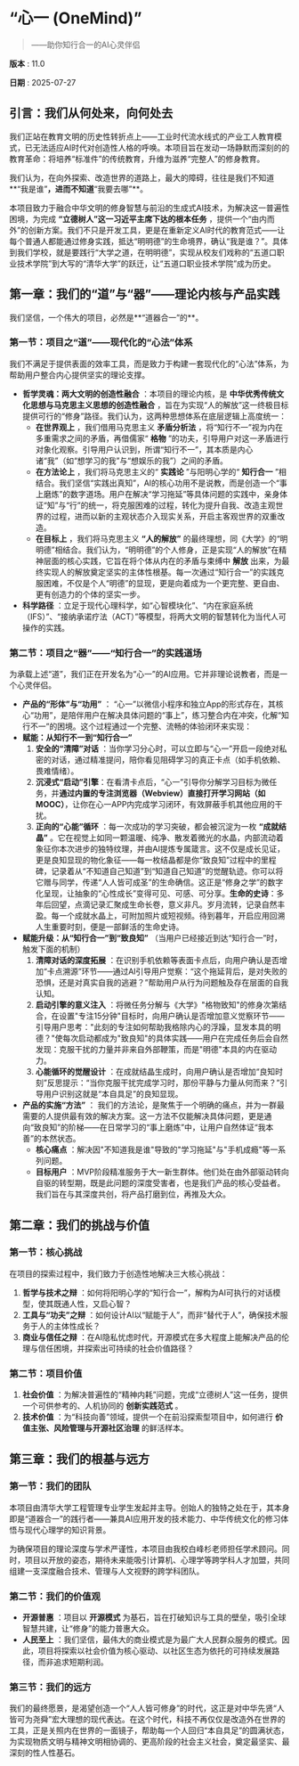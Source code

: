# “心一 (OneMind)”

> ——助你知行合一的AI心灵伴侣

**版本** : 11.0

**日期** : 2025-07-27

## **引言：我们从何处来，向何处去**

我们正站在教育文明的历史性转折点上——工业时代流水线式的产业工人教育模式，已无法适应AI时代对创造性人格的呼唤。本项目旨在发动一场静默而深刻的的教育革命：将培养“标准件”的传统教育，升维为滋养“完整人”的修身教育。

我们认为，在向外探索、改造世界的道路上，最大的障碍，往往是我们不知道**“我是谁”**，进而不知道**“我要去哪”**。

本项目致力于融合中华文明的修身智慧与前沿的生成式AI技术，为解决这一普遍性困境，为完成 **“立德树人”这一习近平主席下达的根本任务** ，提供一个“由内而外”的创新方案。我们不只是开发工具，更是在重新定义AI时代的教育范式——让每个普通人都能通过修身实践，抵达“明明德”的生命境界，确认“我是谁？”。具体到我们学校，就是要践行“大学之道，在明明德”，实现从校友们戏称的“五道口职业技术学院”到大写的“清华大学”的跃迁，让“五道口职业技术学院”成为历史。

## **第一章：我们的“道”与“器”——理论内核与产品实践**

我们坚信，一个伟大的项目，必然是**“道器合一”的**。

### **第一节：项目之“道”——现代化的“心法”体系**

我们不满足于提供表面的效率工具，而是致力于构建一套现代化的“心法”体系，为帮助用户整合内心提供坚实的理论支撑。

*   **哲学灵魂：两大文明的创造性融合** ：本项目的理论内核，是 **中华优秀传统文化思想与马克思主义思想的创造性融合** ，旨在为实现“人的解放”这一终极目标提供可行的“修身”路径。我们认为，这两种思想体系在底层逻辑上高度统一：
    *   **在世界观上** ，我们借用马克思主义 **矛盾分析法** ，将“知行不一”视为内在多重需求之间的矛盾，再借儒家“ **格物** ”的功夫，引导用户对这一矛盾进行对象化观察。引导用户认识到，所谓“知行不一”，其本质是内心诸“我”（如“想学习的我”与“想娱乐的我”）之间的矛盾。
    *   **在方法论上** ，我们将马克思主义的“ **实践论** ”与阳明心学的“ **知行合一** ”相结合。我们坚信“实践出真知”，AI的核心功用不是说教，而是创造一个“事上磨炼”的数字道场。用户在解决“学习拖延”等具体问题的实践中，亲身体证“知”与“行”的统一，将克服困难的过程，转化为提升自我、改造主观世界的过程，进而以新的主观状态介入现实关系，开启主客观世界的双重改造。
    *   **在目标上** ，我们将马克思主义 **“人的解放”** 的最终理想，同《大学》的“明明德”相结合。我们认为，“明明德”的个人修身，正是实现“人的解放”在精神层面的核心实践，它旨在将个体从内在的矛盾与束缚中 **解放** 出来，为最终实现人的解放奠定坚实的主体性根基。每一次通过“知行合一”的实践克服困难，不仅是个人“明德”的显现，更是向着成为一个更完整、更自由、更有创造力的个体的坚实一步。
*   **科学路径** ：立足于现代心理科学，如“心智模块化”、“内在家庭系统（IFS）”、“接纳承诺疗法（ACT）”等模型，将两大文明的智慧转化为当代人可操作的实践。

### **第二节：项目之“器”——“知行合一”的实践道场**

为承载上述“道”，我们正在开发名为“心一”的AI应用。它并非理论说教者，而是一个心灵伴侣。

*   **产品的“形体”与“功用”** ：
    “心一”以微信小程序和独立App的形式存在，其核心“功用”，是陪伴用户在解决具体问题的“事上”，练习整合内在冲突，化解“知行不一”的困境。这个过程通过一个完整、流畅的体验闭环来实现：
*   **赋能：从知行不一到“知行合一”**
    1.  **安全的“清障”对话** ：当你学习分心时，可以立即与“心一”开启一段绝对私密的对话，通过精准提问，陪你看见阻碍学习的真正卡点（如手机依赖、畏难情绪）。
    2.  **沉浸式“启动”引擎**：在看清卡点后，“心一”引导你分解学习目标为微任务，并**通过内置的专注浏览器（Webview）直接打开学习网站（如MOOC）**，让你在心一APP内完成学习闭环，有效屏蔽手机其他应用的干扰。
    3.  **正向的“心能”循环** ：每一次成功的学习突破，都会被沉淀为一枚 **“成就结晶”** 。它在视觉上如同一颗温暖、纯净、散发着微光的水晶，内部流动着象征你本次进步的独特纹理，并由AI提炼专属箴言。这不仅是成长见证，更是良知显现的物化象征——每一枚结晶都是你“致良知”过程中的里程碑，记录着从“不知道自己知道”到“知道自己知道”的觉醒轨迹。你可以将它赠与同学，传递“人人皆可成圣”的生命确信。这正是“修身之学”的数字化呈现，让抽象的“心性成长”变得可见、可感、可分享。**生命的史诗**：多年后回望，点滴记录汇聚成生命长卷，意义非凡。岁月流转，记录自然丰盈。每一个成就水晶上，可附加照片或短视频。待到暮年，开启应用回溯人生重要时刻，便是一部鲜活的生命史诗。
*   **赋能升级：从“知行合一”到“致良知”**
    （当用户已经接近到达“知行合一”时，触发下面的机制）
    1.  **清障对话的深度拓展** ：在识别手机依赖等表面卡点后，向用户确认是否增加“卡点溯源”环节——通过AI引导用户觉察：“这个拖延背后，是对失败的恐惧，还是对真实自我的逃避？”帮助用户从行为问题触及存在层面的自我认知。
    2.  **启动引擎的意义注入** ：将微任务分解与《大学》"格物致知"的修身次第结合，在设置"专注15分钟"目标时，向用户确认是否增加意义觉察环节——引导用户思考："此刻的专注如何帮助我格除内心的浮躁，显发本具的明德？"使每次启动都成为"致良知"的具体实践——用户在完成任务后会自然发现：克服干扰的力量并非来自外部鞭策，而是"明德"本具的内在驱动力。
    3.  **心能循环的觉醒设计** ：在成就结晶生成时，向用户确认是否增加“良知时刻”反思提示：“当你克服干扰完成学习时，那份平静与力量从何而来？”引导用户识别这就是“本自具足”的良知显现。
*   **产品的实施“方法”** ：
    我们的方法论，是聚焦于一个明确的痛点，并为一群最需要的人提供最有效的解决方案。这一方法不仅能解决具体问题，更是通向“致良知”的阶梯——在日常学习的“事上磨炼”中，让用户自然体证“我本善”的本然状态。
    *   **核心痛点** ：解决因"不知道我是谁"导致的"学习拖延"与"手机成瘾"等一系列问题。
    *   **目标用户** ：MVP阶段精准服务于大一新生群体。他们处在由外部驱动转向自驱的转型期，既是此问题的深度受害者，也是我们产品的核心受益者。我们旨在与其深度共创，将产品打磨到位，再推及大众。

## **第二章：我们的挑战与价值**

### **第一节：核心挑战**

在项目的探索过程中，我们致力于创造性地解决三大核心挑战：

1.  **哲学与技术之辩** ：如何将阳明心学的“知行合一”，解构为AI可执行的对话模型，使其既通人性，又启心智？
2.  **工具与“功夫”之辩** ：如何设计AI以“赋能于人”，而非“替代于人”，确保技术服务于人的主体性成长？
3.  **商业与信任之辩** ：在AI隐私忧虑时代，开源模式在多大程度上能解决产品的伦理与信任困境，并探索出可持续的社会价值路径？

### **第二节：项目价值**

1.  **社会价值** ：为解决普遍性的“精神内耗”问题，完成“立德树人”这一任务，提供一个可供参考的、人机协同的 **创新实践范式** 。
2.  **技术价值** ：为“科技向善”领域，提供一个在前沿探索型项目中，如何进行 **价值主张、风险管理与开源社区治理** 的鲜活样本。

## **第三章：我们的根基与远方**

### **第一节：我们的团队**

本项目由清华大学工程管理专业学生发起并主导。创始人的独特之处在于，其本身即是“道器合一”的践行者——兼具AI应用开发的技术能力、中华传统文化的修习体悟与现代心理学的知识背景。

为确保项目的理论深度与学术严谨性，本项目由我校白峰杉老师担任学术顾问。同时，项目以开放的姿态，期待未来能吸引计算机、心理学等跨学科人才加盟，共同组建一支深度融合技术、管理与人文视野的跨学科团队。

### **第二节：我们的价值观**

*   **开源普惠** ：项目以 **开源模式** 为基石，旨在打破知识与工具的壁垒，吸引全球智慧共建，让“修身”的能力普惠大众。
*   **人民至上** ：我们坚信，最伟大的商业模式是为最广大人民群众服务的模式。因此，项目将探索以社会价值为核心驱动、以社区生态为依托的可持续发展路径，而非追求短期利润。

### **第三节：我们的远方**

我们的最终愿景，是渴望创造一个“人人皆可修身”的时代，这正是对中华先贤“人皆可为尧舜”宏大理想的现代表达。在这个时代，科技不再仅仅是改造外在世界的工具，正是关照内在世界的一面镜子，帮助每一个人回归“本自具足”的圆满状态，为实现物质文明与精神文明相协调的、更高阶段的社会主义社会，奠定最坚实、最深刻的性人性基石。
